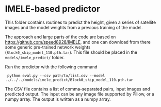# IMELE-based predictor

This folder contains routines to predict the height, given a series of satellite images and the model weights from a previous training of the model.

The approach and large parts of the code are based on https://github.com/speed8928/IMELE, and one can download from there some generic pre-trained network weights (`Block0_skip_model_110.pth.tar`). This file should be placed in the `models/imele_predict/` folder. 

Run the predictor with the following command

     python eval.py --csv path/to/list.csv --model ../../../models/imele_predict/Block0_skip_model_110.pth.tar

The CSV file contains a list of comma-separated pairs, input images and predicted output. The input can be any image file supported by Pillow, or a numpy array. The output is written as a numpy array.
